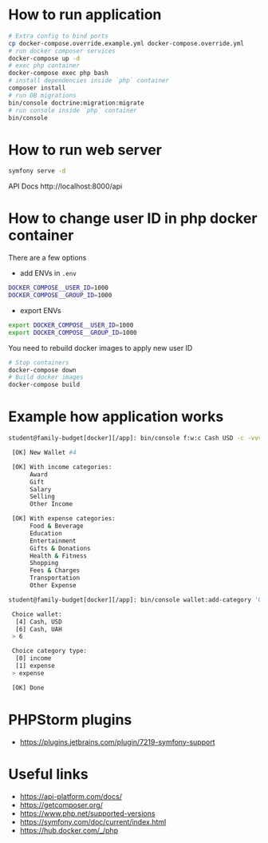 # How to run application

```bash
# Extra config to bind ports
cp docker-compose.override.example.yml docker-compose.override.yml
# run docker composer services
docker-compose up -d
# exec php container
docker-compose exec php bash
# install dependencies inside `php` container
composer install
# run DB migrations
bin/console doctrine:migration:migrate
# run console inside `php` container
bin/console
```

# How to run web server

```bash
symfony serve -d
```

API Docs http://localhost:8000/api

# How to change user ID in php docker container

There are a few options

- add ENVs in `.env`
```bash
DOCKER_COMPOSE__USER_ID=1000
DOCKER_COMPOSE__GROUP_ID=1000
```
- export ENVs
```bash
export DOCKER_COMPOSE__USER_ID=1000
export DOCKER_COMPOSE__GROUP_ID=1000
```

You need to rebuild docker images to apply new user ID
```bash
# Stop containers
docker-compose down
# Build docker images
docker-compose build
```

# Example how application works

```bash
student@family-budget[docker][/app]: bin/console f:w:c Cash USD -c -vvv

 [OK] New Wallet #4

 [OK] With income categories:
      Award
      Gift
      Salary
      Selling
      Other Income

 [OK] With expense categories:
      Food & Beverage
      Education
      Entertainment
      Gifts & Donations
      Health & Fitness
      Shopping
      Fees & Charges
      Transportation
      Other Expense
```
```bash
student@family-budget[docker][/app]: bin/console wallet:add-category 'Online Services'

 Choice wallet:
  [4] Cash, USD
  [6] Cash, UAH
 > 6

 Choice category type:
  [0] income
  [1] expense
 > expense

 [OK] Done
```

# PHPStorm plugins

- https://plugins.jetbrains.com/plugin/7219-symfony-support

# Useful links

- https://api-platform.com/docs/
- https://getcomposer.org/
- https://www.php.net/supported-versions
- https://symfony.com/doc/current/index.html
- https://hub.docker.com/_/php
